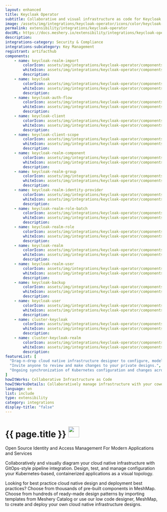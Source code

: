 ```yaml
---
layout: enhanced
title: Keycloak Operator
subtitle: Collaborative and visual infrastructure as code for Keycloak Operator
image: /assets/img/integrations/keycloak-operator/icons/color/keycloak-operator-color.svg
permalink: extensibility/integrations/keycloak-operator
docURL: https://docs.meshery.io/extensibility/integrations/keycloak-operator
description: 
integrations-category: Security & Compliance
integrations-subcategory: Key Management
registrant: artifacthub
components: 
	- name: keycloak-realm-import
		colorIcon: assets/img/integrations/keycloak-operator/components/keycloak-realm-import/icons/color/keycloak-realm-import-color.svg
		whiteIcon: assets/img/integrations/keycloak-operator/components/keycloak-realm-import/icons/white/keycloak-realm-import-white.svg
		description: 
	- name: keycloak
		colorIcon: assets/img/integrations/keycloak-operator/components/keycloak/icons/color/keycloak-color.svg
		whiteIcon: assets/img/integrations/keycloak-operator/components/keycloak/icons/white/keycloak-white.svg
		description: 
	- name: keycloak-auth-flow
		colorIcon: assets/img/integrations/keycloak-operator/components/keycloak-auth-flow/icons/color/keycloak-auth-flow-color.svg
		whiteIcon: assets/img/integrations/keycloak-operator/components/keycloak-auth-flow/icons/white/keycloak-auth-flow-white.svg
		description: 
	- name: keycloak-client
		colorIcon: assets/img/integrations/keycloak-operator/components/keycloak-client/icons/color/keycloak-client-color.svg
		whiteIcon: assets/img/integrations/keycloak-operator/components/keycloak-client/icons/white/keycloak-client-white.svg
		description: 
	- name: keycloak-client-scope
		colorIcon: assets/img/integrations/keycloak-operator/components/keycloak-client-scope/icons/color/keycloak-client-scope-color.svg
		whiteIcon: assets/img/integrations/keycloak-operator/components/keycloak-client-scope/icons/white/keycloak-client-scope-white.svg
		description: 
	- name: keycloak-realm-component
		colorIcon: assets/img/integrations/keycloak-operator/components/keycloak-realm-component/icons/color/keycloak-realm-component-color.svg
		whiteIcon: assets/img/integrations/keycloak-operator/components/keycloak-realm-component/icons/white/keycloak-realm-component-white.svg
		description: 
	- name: keycloak-realm-group
		colorIcon: assets/img/integrations/keycloak-operator/components/keycloak-realm-group/icons/color/keycloak-realm-group-color.svg
		whiteIcon: assets/img/integrations/keycloak-operator/components/keycloak-realm-group/icons/white/keycloak-realm-group-white.svg
		description: 
	- name: keycloak-realm-identity-provider
		colorIcon: assets/img/integrations/keycloak-operator/components/keycloak-realm-identity-provider/icons/color/keycloak-realm-identity-provider-color.svg
		whiteIcon: assets/img/integrations/keycloak-operator/components/keycloak-realm-identity-provider/icons/white/keycloak-realm-identity-provider-white.svg
		description: 
	- name: keycloak-realm-role-batch
		colorIcon: assets/img/integrations/keycloak-operator/components/keycloak-realm-role-batch/icons/color/keycloak-realm-role-batch-color.svg
		whiteIcon: assets/img/integrations/keycloak-operator/components/keycloak-realm-role-batch/icons/white/keycloak-realm-role-batch-white.svg
		description: 
	- name: keycloak-realm-role
		colorIcon: assets/img/integrations/keycloak-operator/components/keycloak-realm-role/icons/color/keycloak-realm-role-color.svg
		whiteIcon: assets/img/integrations/keycloak-operator/components/keycloak-realm-role/icons/white/keycloak-realm-role-white.svg
		description: 
	- name: keycloak-realm
		colorIcon: assets/img/integrations/keycloak-operator/components/keycloak-realm/icons/color/keycloak-realm-color.svg
		whiteIcon: assets/img/integrations/keycloak-operator/components/keycloak-realm/icons/white/keycloak-realm-white.svg
		description: 
	- name: keycloak-realm-user
		colorIcon: assets/img/integrations/keycloak-operator/components/keycloak-realm-user/icons/color/keycloak-realm-user-color.svg
		whiteIcon: assets/img/integrations/keycloak-operator/components/keycloak-realm-user/icons/white/keycloak-realm-user-white.svg
		description: 
	- name: keycloak-backup
		colorIcon: assets/img/integrations/keycloak-operator/components/keycloak-backup/icons/color/keycloak-backup-color.svg
		whiteIcon: assets/img/integrations/keycloak-operator/components/keycloak-backup/icons/white/keycloak-backup-white.svg
		description: 
	- name: keycloak-user
		colorIcon: assets/img/integrations/keycloak-operator/components/keycloak-user/icons/color/keycloak-user-color.svg
		whiteIcon: assets/img/integrations/keycloak-operator/components/keycloak-user/icons/white/keycloak-user-white.svg
		description: 
	- name: cluster-keycloak
		colorIcon: assets/img/integrations/keycloak-operator/components/cluster-keycloak/icons/color/cluster-keycloak-color.svg
		whiteIcon: assets/img/integrations/keycloak-operator/components/cluster-keycloak/icons/white/cluster-keycloak-white.svg
		description: 
	- name: cluster-keycloak-realm
		colorIcon: assets/img/integrations/keycloak-operator/components/cluster-keycloak-realm/icons/color/cluster-keycloak-realm-color.svg
		whiteIcon: assets/img/integrations/keycloak-operator/components/cluster-keycloak-realm/icons/white/cluster-keycloak-realm-white.svg
		description: 
featureList: [
  "Drag-n-drop cloud native infrastructure designer to configure, model, and deploy your workloads.",
  "Invite anyone to review and make changes to your private designs.",
  "Ongoing synchronization of Kubernetes configuration and changes across any number of clusters."
]
howItWorks: Collaborative Infrastructure as Code
howItWorksDetails: Collaboratively manage infrastructure with your coworkers synchronously sharing the same designs.
language: en
list: include
type: extensibility
category: integrations
display-title: "false"
---
```

<h1>{{ page.title }} <img src="{{ page.image }}" style="width: 35px; height: 35px;" /></h1>

<p>
Open Source Identity and Access Management For Modern Applications and Services
</p>
<p>
    Collaboratively and visually diagram your cloud native infrastructure with GitOps-style pipeline integration. Design, test, and manage configuration your Kubernetes-based, containerized applications as a visual topology.
</p>
<p>
    Looking for best practice cloud native design and deployment best practices? Choose from thousands of pre-built components in MeshMap. Choose from hundreds of ready-made design patterns by importing templates from Meshery Catalog or use our low code designer, MeshMap, to create and deploy your own cloud native infrastructure designs.
</p>

